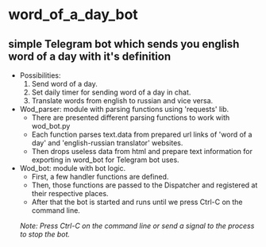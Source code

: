 <h1>word_of_a_day_bot</h1>
<h2>simple Telegram bot which sends you english word of a day with it's definition</h2>
<ul>
    <li>Possibilities:
        <ol type="1">
            <li>Send word of a day.</li>
            <li>Set daily timer for sending word of a day in chat.</li>
            <li>Translate words from english to russian and vice versa.</li>
        </ol>
    </li>
    <li>Wod_parser: module with parsing functions using 'requests' lib.
        <ul>
            <li>There are presented different parsing functions to work with wod_bot.py</li>
            <li>Each function parses text.data from prepared url links of 'word of a day' and 'english-russian translator' websites.</li>
            <li>Then drops useless data from html and prepare text information for exporting in word_bot for Telegram bot uses.</li>
        </ul>
    </li>
    <li>Wod_bot: module with bot logic.
        <ul>
            <li>First, a few handler functions are defined. </li>
            <li>Then, those functions are passed to the Dispatcher and registered at their respective places.</li>
            <li>After that the bot is started and runs until we press Ctrl-C on the command line.</li>
        </ul>
    </li>

<i>Note: Press Ctrl-C on the command line or send a signal to the process to stop the
bot.</i>


